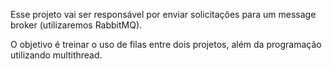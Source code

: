 Esse projeto vai ser responsável por enviar solicitações para um 
message broker (utilizaremos RabbitMQ).

O objetivo é treinar o uso de filas entre dois projetos, além da programação
utilizando multithread.